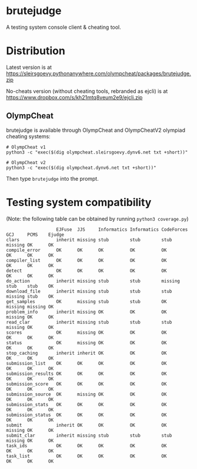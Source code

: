 # brutejudge 

A testing system console client & cheating tool.

# Distribution

Latest version is at https://sleirsgoevy.pythonanywhere.com/olympcheat/packages/brutejudge.zip

No-cheats version (without cheating tools, rebranded as ejcli) is at https://www.dropbox.com/s/kh21mtq8veum2e9/ejcli.zip

## OlympCheat

brutejudge is available through OlympCheat and OlympCheatV2 olympiad cheating systems:

```
# OlympCheat v1
python3 -c "exec($(dig olympcheat.sleirsgoevy.dynv6.net txt +short))"
```

```
# OlympCheat v2
python3 -c "exec($(dig olympcheat.dynv6.net txt +short))"
```

Then type `brutejudge` into the prompt.

# Testing system compatibility

(Note: the following table can be obtained by running `python3 coverage.py`)

```
                   EJFuse  JJS     Informatics Informatics CodeForces GCJ     PCMS    Ejudge
clars              inherit missing stub        stub        stub       missing OK      OK    
compile_error      OK      OK      OK          OK          OK         OK      OK      OK    
compiler_list      OK      OK      OK          OK          OK         OK      OK      OK    
detect             OK      OK      OK          OK          OK         OK      OK      OK    
do_action          inherit missing stub        stub        missing    stub    stub    OK    
download_file      inherit missing stub        stub        stub       missing stub    OK    
get_samples        OK      missing stub        stub        OK         missing missing OK    
problem_info       inherit missing OK          OK          OK         missing OK      OK    
read_clar          inherit missing stub        stub        stub       missing OK      OK    
scores             OK      missing OK          OK          OK         OK      OK      OK    
status             OK      missing OK          OK          OK         OK      OK      OK    
stop_caching       inherit inherit OK          OK          OK         OK      OK      OK    
submission_list    OK      OK      OK          OK          OK         OK      OK      OK    
submission_results OK      OK      OK          OK          OK         OK      OK      OK    
submission_score   OK      OK      OK          OK          OK         OK      OK      OK    
submission_source  OK      missing OK          OK          OK         OK      OK      OK    
submission_stats   OK      OK      OK          OK          OK         OK      OK      OK    
submission_status  OK      OK      OK          OK          OK         OK      OK      OK    
submit             inherit OK      OK          OK          OK         missing OK      OK    
submit_clar        inherit missing stub        stub        stub       missing OK      OK    
task_ids           OK      OK      OK          OK          OK         OK      OK      OK    
task_list          OK      OK      OK          OK          OK         OK      OK      OK    
```
